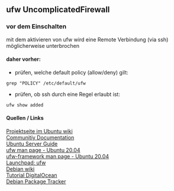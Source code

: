 ## ufw UncomplicatedFirewall

### vor dem Einschalten
mit dem aktivieren von ufw wird eine Remote Verbindung (via ssh) möglicherweise unterbrochen
#### daher vorher:
- prüfen, welche default policy (allow/deny) gilt:
``` 
grep "POLICY" /etc/default/ufw
```
- prüfen, ob ssh durch eine Regel erlaubt ist:  
```
ufw show added
```
#### Quellen / Links

[Projektseite im Ubuntu wiki](https://wiki.ubuntu.com/UncomplicatedFirewall)   
[Communitiy Documentation](https://help.ubuntu.com/community/UFW)   
[Ubuntu Server Guide](https://ubuntu.com/server/docs/security-firewall)  
[ufw man page - Ubuntu 20.04](http://manpages.ubuntu.com/manpages/focal/en/man8/ufw.8.html)  
[ufw-framework man page - Ubuntu 20.04](http://manpages.ubuntu.com/manpages/focal/en/man8/ufw-framework.8.html)    
[Launchpad: ufw](https://launchpad.net/ufw/)  
[Debian wiki](https://wiki.debian.org/Uncomplicated%20Firewall%20%28ufw%29)  
[Tutorial DigitalOcean](https://www.digitalocean.com/community/tutorials/how-to-set-up-a-firewall-with-ufw-on-ubuntu-20-04)  
[Debian Package Tracker](https://tracker.debian.org/pkg/ufw)  
